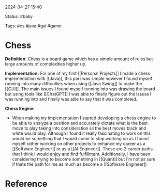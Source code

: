 2024-04-27 15:40

Status: #baby 

Tags: #cs #java #gui #game 

# Chess

**Definition:** Chess is a board game which has a simple amount of rules but large amounts of complexities higher up. 

**Implementation:** For one of my first [[Personal Projects]] I made a chess implementation with [[Java]], this part was simple however I found myself running into many difficulties when using [[Java Swing]] to make the [[GUI]]. The main issues I found myself running into was drawing the board but using tools like [[ChatGPT]] I was able to finally figure out the issues I was running into and finally was able to say that it was completed.

**Chess Engine:**
- When making my implementation I started developing a chess engine to be able to analyze a position and accurately dictate what is the best move to play taking into consideration all the best moves black and white would play. Although I found it really fascinating to work on this would be something that I would come to stop working on as I found myself rather working on other projects to enhance my career as a [[Software Engineer]] or as a [[AI Engineer]]. These are 2 career paths that I think I would enjoy and find fulfillment. Additionally, I have been considering trying to become something in [[Quant]] but i'm not as sure if thats the path for me as much as become a [[Software Engineer]]
# Reference
